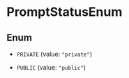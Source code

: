 

# PromptStatusEnum

## Enum


* `PRIVATE` (value: `"private"`)

* `PUBLIC` (value: `"public"`)



